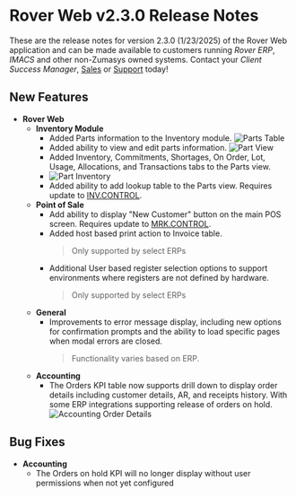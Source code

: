 # Rover Web v2.3.0 Release Notes

<badge text= "Version 2.3.0" vertical="middle" />

<PageHeader />

These are the release notes for version 2.3.0 (1/23/2025) of the Rover Web application and can be made available to customers running _Rover ERP_, _IMACS_ and other non-Zumasys owned systems. Contact your _Client Success Manager_, [Sales](mailto:sales@zumasys.com?subject=Rover%20Web%20v2.3.0) or [Support](mailto:help@zumasys.com?subject=Rover%20Web%20v2.3.0) today!

## New Features

- **Rover Web**
  - **Inventory Module**
    - Added Parts information to the Inventory module.
      ![Parts Table](./inventory-parts.png)
    - Added ability to view and edit parts information.
      ![Part View](./inventory-parts-2.png)
    - Added Inventory, Commitments, Shortages, On Order, Lot, Usage, Allocations, and Transactions tabs to the Parts view.
    - ![Part Inventory](./inventory-parts-3.png)
    - Added ability to add lookup table to the Parts view. Requires update to [INV.CONTROL](../../../INV-OVERVIEW/INV-ENTRY/INV-CONTROL/INV-CONTROL-2/README.md).
  - **Point of Sale**
    - Add ability to display "New Customer" button on the main POS screen. Requires update to [MRK.CONTROL](../../../MRK-OVERVIEW/MRK-ENTRY/MRK-CONTROL/MRK-CONTROL-6/README.md#pos-show-new-customer-button).
    - Added host based print action to Invoice table.
      > Only supported by select ERPs
    - Additional User based register selection options to support environments where registers are not defined by hardware.
      > Only supported by select ERPs
  - **General**
    - Improvements to error message display, including new options for confirmation prompts and the ability to load specific pages when modal errors are closed.
      > Functionality varies based on ERP.
  - **Accounting**
    - The Orders KPI table now supports drill down to display order details including customer details, AR, and receipts history. With some ERP integrations supporting release of orders on hold.
      ![Accounting Order Details](./accounting-order-details.gif)

## Bug Fixes

- **Accounting**
  - The Orders on hold KPI will no longer display without user permissions when not yet configured

<PageFooter />
